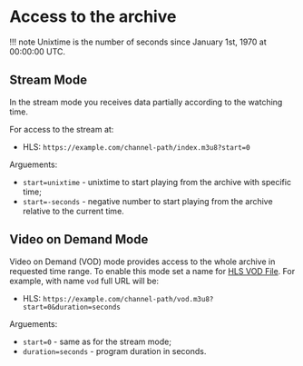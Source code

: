 # Access to the archive

!!! note
    Unixtime is the number of seconds since January 1st, 1970 at 00:00:00 UTC.

## Stream Mode

In the stream mode you receives data partially according to the watching time.

For access to the stream at:

- HLS: `https://example.com/channel-path/index.m3u8?start=0`

Arguements:

- `start=unixtime` - unixtime to start playing from the archive with specific time;
- `start=-seconds` - negative number to start playing from the archive relative to the current time.

## Video on Demand Mode

Video on Demand (VOD) mode provides access to the whole archive in requested time range.
To enable this mode set a name for [HLS VOD File](../channel/options.md#hls-vod-file). For example, with name `vod` full URL will be:

- HLS: `https://example.com/channel-path/vod.m3u8?start=0&duration=seconds`

Arguements:

- `start=0` - same as for the stream mode;
- `duration=seconds` - program duration in seconds.
